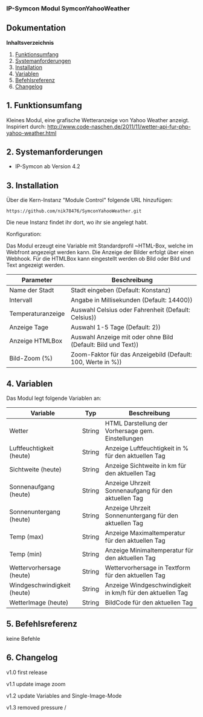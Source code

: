 ### IP-Symcon Modul SymconYahooWeather

## Dokumentation

**Inhaltsverzeichnis**

1. [Funktionsumfang](#1-funktionsumfang) 
2. [Systemanforderungen](#2-systemanforderungen)
3. [Installation](#3-installation)
4. [Variablen](#4-variablen)
5. [Befehlsreferenz](#5-befehlsreferenz)
6. [Changelog](#6-changelog) 


## 1. Funktionsumfang

Kleines Modul, eine grafische Wetteranzeige von Yahoo Weather anzeigt.
Inspiriert durch: http://www.code-naschen.de/2011/11/wetter-api-fur-php-yahoo-weather.html 


## 2. Systemanforderungen
- IP-Symcon ab Version 4.2


## 3. Installation
Über die Kern-Instanz "Module Control" folgende URL hinzufügen:

`https://github.com/nik78476/SymconYahooWeather.git`

Die neue Instanz findet ihr dort, wo ihr sie angelegt habt.

Konfiguration:


Das Modul erzeugt eine Variable mit Standardprofil ~HTML-Box, welche im Webfront
angezeigt werden kann. Die Anzeige der Bilder erfolgt über einen Webhook. Für die
HTMLBox kann eingestellt werden ob Bild oder Bild und Text angezeigt werden. 


Parameter | Beschreibung
------ | ---------------------------------
Name der Stadt | Stadt eingeben (Default: Konstanz)
Intervall | Angabe in Millisekunden (Default: 14400))
Temperaturanzeige | Auswahl Celsius oder Fahrenheit (Default: Celsius))
Anzeige Tage | Auswahl 1-5 Tage (Default: 2))
Anzeige HTMLBox | Auswahl Anzeige mit oder ohne Bild (Default: Bild und Text))
Bild-Zoom (%) | Zoom-Faktor für das Anzeigebild (Default: 100, Werte in %))

## 4. Variablen

Das Modul legt folgende Variablen an:


Variable | Typ | Beschreibung
------ | ------ | ---------------------------------
Wetter | String | HTML Darstellung der Vorhersage gem. Einstellungen
Luftfeuchtigkeit (heute) | String | Anzeige Luftfeuchtigkeit in % für den aktuellen Tag
Sichtweite (heute) | String | Anzeige Sichtweite in km für den aktuellen Tag
Sonnenaufgang (heute) | String | Anzeige Uhrzeit Sonnenaufgang für den aktuellen Tag
Sonnenuntergang (heute) | String | Anzeige Uhrzeit Sonnenuntergang für den aktuellen Tag
Temp (max) | String | Anzeige Maximaltemperatur für den aktuellen Tag
Temp (min) | String | Anzeige Minimaltemperatur für den aktuellen Tag
Wettervorhersage (heute) | String | Wettervorhersage in Textform für den aktuellen Tag
Windgeschwindigkeit (heute) | String | Anzeige Windgeschwindigkeit in km/h für den aktuellen Tag
WetterImage (heute) | String | BildCode für den aktuellen Tag 



## 5. Befehlsreferenz

keine Befehle

## 6. Changelog

v1.0 first release

v1.1 update image zoom

v1.2 update Variables and Single-Image-Mode

v1.3 removed pressure / 
